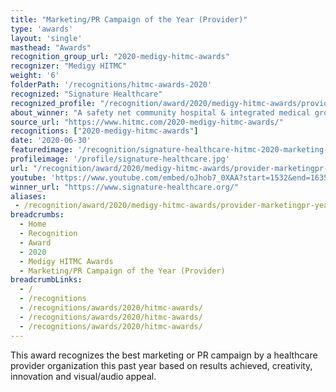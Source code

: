 ```yaml
---
title: "Marketing/PR Campaign of the Year (Provider)"
type: 'awards'
layout: 'single'
masthead: "Awards"
recognition_group_url: "2020-medigy-hitmc-awards"
recognizer: "Medigy HITMC"
weight: '6'
folderPath: '/recognitions/hitmc-awards-2020'
recognized: "Signature Healthcare"
recognized_profile: "/recognition/award/2020/medigy-hitmc-awards/provider-marketingpr-year"
about_winner: "A safety net community hospital & integrated medical group which is serving a diverse & socio-economically challenged population."
source_url: "https://www.hitmc.com/2020-medigy-hitmc-awards/"
recognitions: ["2020-medigy-hitmc-awards"]
date: '2020-06-30'
featuredimage: '/recognition/signature-healthcare-hitmc-2020-marketing-pr-campaign-of-the-year.jpg'
profileimage: '/profile/signature-healthcare.jpg'
url: "/recognition/award/2020/medigy-hitmc-awards/provider-marketingpr-year"
youtube: 'https://www.youtube.com/embed/oJhob7_0XAA?start=1532&end=1635'
winner_url: "https://www.signature-healthcare.org/"
aliases:
 - /recognition/award/2020/medigy-hitmc-awards/provider-marketingpr-year
breadcrumbs:
  - Home
  - Recognition
  - Award
  - 2020
  - Medigy HITMC Awards
  - Marketing/PR Campaign of the Year (Provider)
breadcrumbLinks:
  - /
  - /recognitions
  - /recognitions/awards/2020/hitmc-awards/
  - /recognitions/awards/2020/hitmc-awards/
  - /recognitions/awards/2020/hitmc-awards/
---
```


This award recognizes the best marketing or PR campaign by a healthcare provider organization this past year based on results achieved, creativity, innovation and visual/audio appeal.